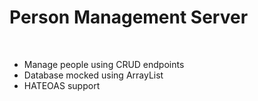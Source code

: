 # Person Management Server

</br>

* Manage people using CRUD endpoints
* Database mocked using ArrayList
* HATEOAS support
